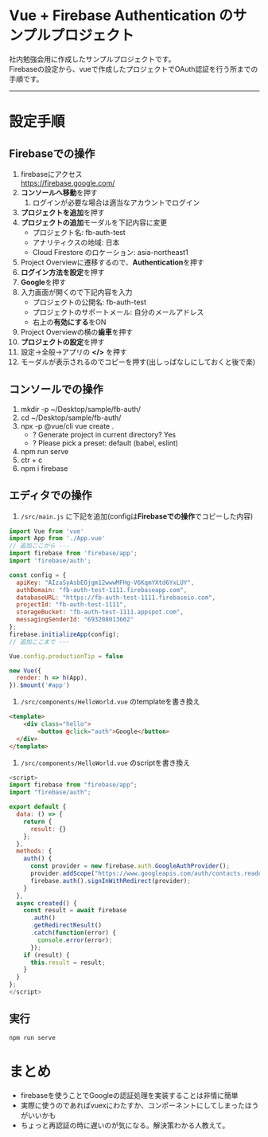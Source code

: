 # Vue + Firebase Authentication のサンプルプロジェクト

社内勉強会用に作成したサンプルプロジェクトです。  
Firebaseの設定から、vueで作成したプロジェクトでOAuth認証を行う所までの手順です。

---

# 設定手順
## Firebaseでの操作
1. firebaseにアクセス  
https://firebase.google.com/
1. **コンソールへ移動**を押す
    1. ログインが必要な場合は適当なアカウントでログイン
1. **プロジェクトを追加**を押す
1. **プロジェクトの追加**モーダルを下記内容に変更
    - プロジェクト名: fb-auth-test
    - アナリティクスの地域: 日本
    - Cloud Firestore のロケーション: asia-northeast1
1. Project Overviewに遷移するので、**Authentication**を押す
1. **ログイン方法を設定**を押す
1. **Google**を押す
1. 入力画面が開くので下記内容を入力
    - プロジェクトの公開名: fb-auth-test
    - プロジェクトのサポートメール: 自分のメールアドレス
    - 右上の**有効にする**をON
1. Project Overviewの横の**歯車**を押す
1. **プロジェクトの設定**を押す
1. 設定->全般->アプリの **</>** を押す
1. モーダルが表示されるのでコピーを押す(出しっぱなしにしておくと後で楽)

## コンソールでの操作
1. mkdir -p ~/Desktop/sample/fb-auth/
1. cd ~/Desktop/sample/fb-auth/
1. npx -p @vue/cli vue create .
    - ? Generate project in current directory? Yes
    - ? Please pick a preset: default (babel, eslint)
1. npm run serve
1. ctr + c
1. npm i firebase

## エディタでの操作
1. `/src/main.js` に下記を追加(configは**Firebaseでの操作**でコピーした内容)
``` javascript
import Vue from 'vue'
import App from './App.vue'
// 追加ここから ---
import firebase from 'firebase/app';
import 'firebase/auth';

const config = {
  apiKey: "AIzaSyAsbEOjgm12wwwMFHg-V6KqmYXtd6YxLUY",
  authDomain: "fb-auth-test-1111.firebaseapp.com",
  databaseURL: "https://fb-auth-test-1111.firebaseio.com",
  projectId: "fb-auth-test-1111",
  storageBucket: "fb-auth-test-1111.appspot.com",
  messagingSenderId: "693208013602"
};
firebase.initializeApp(config);
// 追加ここまで ---

Vue.config.productionTip = false

new Vue({
  render: h => h(App),
}).$mount('#app')
```
1. `/src/components/HelloWorld.vue` のtemplateを書き換え
``` html
<template>
    <div class="hello">
        <button @click="auth">Google</button>
  </div>
</template>
```

1. `/src/components/HelloWorld.vue` のscriptを書き換え
``` javascript
<script>
import firebase from "firebase/app";
import "firebase/auth";

export default {
  data: () => {
    return {
      result: {}
    };
  },
  methods: {
    auth() {
      const provider = new firebase.auth.GoogleAuthProvider();
      provider.addScope("https://www.googleapis.com/auth/contacts.readonly");
      firebase.auth().signInWithRedirect(provider);
    }
  },
  async created() {
    const result = await firebase
      .auth()
      .getRedirectResult()
      .catch(function(error) {
        console.error(error);
      });
    if (result) {
      this.result = result;
    }
  }
};
</script>
```

## 実行
`npm run serve`

# まとめ
* firebaseを使うことでGoogleの認証処理を実装することは非情に簡単
* 実際に使うのであればvuexにわたすか、コンポーネントにしてしまったほうがいいかも
* ちょっと再認証の時に遅いのが気になる。解決策わかる人教えて。